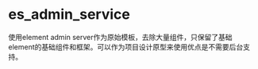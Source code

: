 # es_admin_service
使用element admin server作为原始模板，去除大量组件，只保留了基础element的基础组件和框架。可以作为项目设计原型来使用优点是不需要后台支持。

